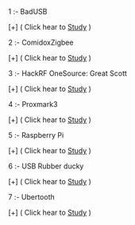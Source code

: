 

1 :- BadUSB 

[+] ( Click hear to [Study](https://github.com/hackersinsrilankaofc/NOTE-LAB/blob/main/Computer%20Parts/BadUSB.md) )

2 :- ComidoxZigbee
 
[+] ( Click hear to [Study](https://github.com/hackersinsrilankaofc/NOTE-LAB/blob/main/Computer%20Parts/ComidoxZigbee.md) )

3 :- HackRF OneSource: Great Scott 

[+] ( Click hear to [Study](https://github.com/hackersinsrilankaofc/NOTE-LAB/blob/main/Computer%20Parts/HackRF%20OneSource:%20Great%20Scott.md) )

4 :- Proxmark3 

[+] ( Click hear to [Study](https://github.com/hackersinsrilankaofc/NOTE-LAB/blob/main/Computer%20Parts/Proxmark3.md) )

5 :- Raspberry Pi 

[+] ( Click hear to [Study](https://github.com/hackersinsrilankaofc/NOTE-LAB/blob/main/Computer%20Parts/Raspberry%20Pi.md) )

6 :- USB Rubber ducky 

[+] ( Click hear to [Study](https://github.com/hackersinsrilankaofc/NOTE-LAB/blob/main/Computer%20Parts/USB%20Rubber%20ducky.md) )

7 :- Ubertooth 

[+] ( Click hear to [Study](https://github.com/hackersinsrilankaofc/NOTE-LAB/blob/main/Computer%20Parts/Ubertooth.md) )
